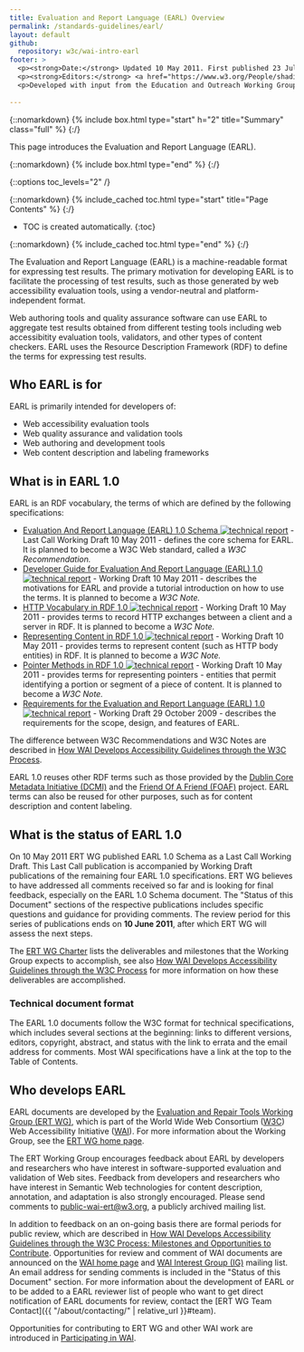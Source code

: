 ```yaml
---
title: Evaluation and Report Language (EARL) Overview
permalink: /standards-guidelines/earl/
layout: default
github:
  repository: w3c/wai-intro-earl
footer: >
  <p><strong>Date:</strong> Updated 10 May 2011. First published 23 July 2005.</p>
  <p><strong>Editors:</strong> <a href="https://www.w3.org/People/shadi/">Shadi Abou-Zahra</a> and <a href="http://www.w3.org/People/Shawn/">Shawn Lawton Henry</a>.</p>
  <p>Developed with input from the Education and Outreach Working Group (<a href="http://www.w3.org/WAI/EO/">EOWG</a>) and the  Evaluation and Repair Tools Working Group Working Group (<a href="https://www.w3.org/WAI/ER/">ERT WG</a>).</p>
  
---
```



{::nomarkdown}
{% include box.html type="start" h="2" title="Summary" class="full" %}
{:/}

This page introduces the Evaluation and Report Language (EARL).

{::nomarkdown}
{% include box.html type="end" %}
{:/}


{::options toc_levels="2" /}

{::nomarkdown}
{% include_cached toc.html type="start" title="Page Contents" %}
{:/}

-   TOC is created automatically.
{:toc}

{::nomarkdown}
{% include_cached toc.html type="end" %}
{:/}

The Evaluation and Report Language (EARL) is a machine-readable format
for expressing test results. The primary motivation for developing EARL
is to facilitate the processing of test results, such as those generated
by web accessibility evaluation tools, using a vendor-neutral and
platform-independent format.

Web authoring tools and quality assurance software can use EARL to
aggregate test results obtained from different testing tools including
web accessibitity evaluation tools, validators, and other types of
content checkers. EARL uses the Resource Description Framework (RDF) to
define the terms for expressing test results.

## Who EARL is for

EARL is primarily intended for developers of:

-   Web accessibility evaluation tools
-   Web quality assurance and validation tools
-   Web authoring and development tools
-   Web content description and labeling frameworks

## What is in EARL 1.0

EARL is an RDF vocabulary, the terms of which are defined by the
following specifications:

-   [Evaluation And Report Language (EARL) 1.0 Schema ![technical
    report](http://www.w3.org/Icons/tr.png)](http://www.w3.org/TR/EARL10-Schema/) -
    Last Call Working Draft 10 May 2011 - defines the core schema for
    EARL. It is planned to become a W3C Web standard, called a *W3C
    Recommendation.*
-   [Developer Guide for Evaluation And Report Language (EARL) 1.0
    ![technical
    report](http://www.w3.org/Icons/tr.png)](http://www.w3.org/TR/EARL10-Guide/) -
    Working Draft 10 May 2011 - describes the motivations for EARL and
    provide a tutorial introduction on how to use the terms. It is
    planned to become a *W3C Note.*
-   [HTTP Vocabulary in RDF 1.0 ![technical
    report](http://www.w3.org/Icons/tr.png)](http://www.w3.org/TR/HTTP-in-RDF10/) -
    Working Draft 10 May 2011 - provides terms to record HTTP exchanges
    between a client and a server in RDF. It is planned to become a *W3C
    Note.*
-   [Representing Content in RDF 1.0 ![technical
    report](http://www.w3.org/Icons/tr.png)](http://www.w3.org/TR/Content-in-RDF10/) -
    Working Draft 10 May 2011 - provides terms to represent content
    (such as HTTP body entities) in RDF. It is planned to become a *W3C
    Note.*
-   [Pointer Methods in RDF 1.0 ![technical
    report](http://www.w3.org/Icons/tr.png)](http://www.w3.org/TR/Pointers-in-RDF10/) -
    Working Draft 10 May 2011 - provides terms for representing
    pointers - entities that permit identifying a portion or segment of
    a piece of content. It is planned to become a *W3C Note.*
-   [Requirements for the Evaluation and Report Language (EARL) 1.0
    ![technical
    report](http://www.w3.org/Icons/tr.png)](http://www.w3.org/TR/EARL10-Requirements/) -
    Working Draft 29 October 2009 - describes the requirements for the
    scope, design, and features of EARL.

The difference between W3C Recommendations and W3C Notes are described
in [How WAI Develops Accessibility Guidelines through the W3C
Process](http://www.w3.org/WAI/intro/w3c-process).

EARL 1.0 reuses other RDF terms such as those provided by the [Dublin
Core Metadata Initiative (DCMI)](http://www.dublincore.org/) and the
[Friend Of A Friend (FOAF)](http://www.foaf-project.org/) project. EARL
terms can also be reused for other purposes, such as for content
description and content labeling.

## What is the status of EARL 1.0

On 10 May 2011 ERT WG published EARL 1.0 Schema as a Last Call Working
Draft. This Last Call publication is accompanied by Working Draft
publications of the remaining four EARL 1.0 specifications. ERT WG
believes to have addressed all comments received so far and is looking
for final feedback, especially on the EARL 1.0 Schema document. The
"Status of this Document" sections of the respective publications
includes specific questions and guidance for providing comments. The
review period for this series of publications ends on **10 June 2011**,
after which ERT WG will assess the next steps.

The [ERT WG Charter](http://www.w3.org/WAI/ER/charter4) lists the
deliverables and milestones that the Working Group expects to
accomplish, see also [How WAI Develops Accessibility Guidelines through
the W3C Process](http://www.w3.org/WAI/intro/w3c-process) for more
information on how these deliverables are accomplished.

### Technical document format

The EARL 1.0 documents follow the W3C format for technical
specifications, which includes several sections at the beginning: links
to different versions, editors, copyright, abstract, and status with the
link to errata and the email address for comments. Most WAI
specifications have a link at the top to the Table of Contents.

## Who develops EARL

EARL documents are developed by the [Evaluation and Repair Tools Working
Group (ERT WG)](/WAI/ER), which is part of the World Wide Web Consortium
([W3C](http://www.w3.org)) Web Accessibility Initiative ([WAI](/WAI/)).
For more information about the Working Group, see the [ERT WG home
page](/WAI/ER/).

The ERT Working Group encourages feedback about EARL by developers and
researchers who have interest in software-supported evaluation and
validation of Web sites. Feedback from developers and researchers who
have interest in Semantic Web technologies for content description,
annotation, and adaptation is also strongly encouraged. Please send
comments to
[public-wai-ert@w3.org](https://lists.w3.org/Archives/Public/public-wai-ert/), a
publicly archived mailing list.

In addition to feedback on an on-going basis there are formal periods
for public review, which are described in [How WAI Develops
Accessibility Guidelines through the W3C Process: Milestones and
Opportunities to Contribute](http://www.w3.org/WAI/intro/w3c-process).
Opportunities for review and comment of WAI documents are announced on
the [WAI home page](http://www.w3.org/WAI/) and [WAI Interest Group
(IG)](http://www.w3.org/WAI/IG/) mailing list. An email address for
sending comments is included in the "Status of this Document" section.
For more information about the development of EARL or to be added to a
EARL reviewer list of people who want to get direct notification of EARL
documents for review, contact the [ERT WG Team
Contact]({{ "/about/contacting/" | relative_url }}#team).

Opportunities for contributing to ERT WG and other WAI work are
introduced in [Participating in WAI](/WAI/participation).
